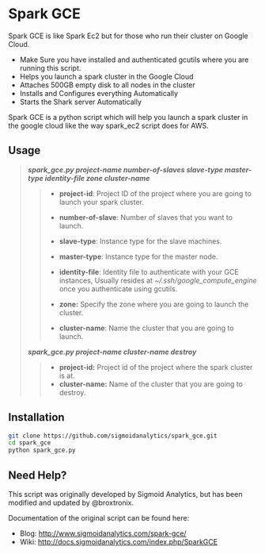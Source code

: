 Spark GCE
=========

Spark GCE is like Spark Ec2 but for those who run their cluster on Google Cloud.  

  - Make Sure you have installed and authenticated gcutils where you are running this script.
  - Helps you launch a spark cluster in the Google Cloud
  - Attaches 500GB empty disk to all nodes in the cluster
  - Installs and Configures everything Automatically
  - Starts the Shark server Automatically

Spark GCE is a python script which will help you launch a spark cluster in the google cloud like the way spark_ec2 script does for AWS.

Usage
-----

> ***spark_gce.py project-name number-of-slaves slave-type master-type identity-file zone cluster-name***
>
>> 
>> - **project-id**: Project ID of the project where you are going to launch your spark cluster.
>> 
>> - **number-of-slave**: Number of slaves that you want to launch.
>>
>> - **slave-type**: Instance type for the slave machines.
>>
>> - **master-type**: Instance type for the master node.
>> 
>> - **identity-file**: Identity file to authenticate with your GCE instances, Usually resides at *~/.ssh/google_compute_engine* once you authenticate using gcutils.
>>
>> - **zone:** Specify the zone where you are going to launch the cluster.
>>
>> - **cluster-name**: Name the cluster that you are going to launch.
>>
>
> ***spark_gce.py project-name cluster-name destroy***
>
>> - **project-id:** Project id of the project where the spark cluster is at.
>> - **cluster-name:** Name of the cluster that you are going to destroy.


Installation
--------------

```sh
git clone https://github.com/sigmoidanalytics/spark_gce.git
cd spark_gce
python spark_gce.py
```


Need Help?
-------------
This script was originally developed by Sigmoid Analytics, but has been modified and updated by @broxtronix.

Documentation of the original script can be found here:

- Blog: http://www.sigmoidanalytics.com/spark-gce/
- Wiki: http://docs.sigmoidanalytics.com/index.php/SparkGCE
